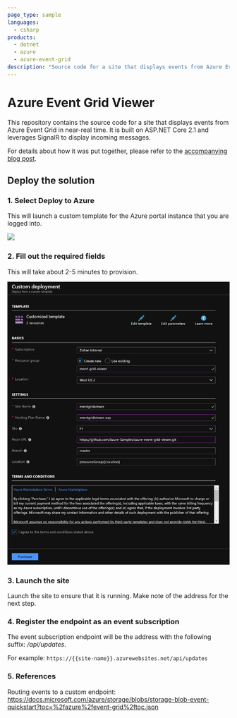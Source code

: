 ```yaml
---
page_type: sample
languages:
  - csharp
products:
  - dotnet
  - azure
  - azure-event-grid
description: "Source code for a site that displays events from Azure Event Grid in near-real time."
---
```


# Azure Event Grid Viewer

This repository contains the source code for a site that displays events from Azure Event Grid in near-real time. It is built on ASP.NET Core 2.1 and leverages SignalR to display incoming messages.

For details about how it was put together, please refer to the [accompanying blog post](https://madeofstrings.com/2018/03/14/azure-event-grid-viewer-with-asp-net-core-and-signalr/).

## Deploy the solution

### 1. Select Deploy to Azure

This will launch a custom template for the Azure portal instance that you are logged into.

<a href="https://portal.azure.com/#create/Microsoft.Template/uri/https%3A%2F%2Fraw.githubusercontent.com%2FEricNgo1972%2Fazure-event-grid-viewer%2Fmaster%2Fazuredeploy.json" target="_blank"><img src="http://azuredeploy.net/deploybutton.png"/></a>


### 2. Fill out the required fields 

This will take about 2-5 minutes to provision.

![Custom deployment](https://raw.githubusercontent.com/Azure-Samples/azure-event-grid-viewer/master/customdeployment_sm.png)


### 3. Launch the site

Launch the site to ensure that it is running. Make note of the address for the next step.

### 4. Register the endpoint as an event subscription

The event subscription endpoint will be the address with the following suffix: */api/updates*. 

For example: `https://{{site-name}}.azurewebsites.net/api/updates`

### 5. References

Routing events to a custom endpoint: https://docs.microsoft.com/azure/storage/blobs/storage-blob-event-quickstart?toc=%2fazure%2fevent-grid%2ftoc.json


